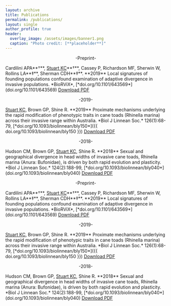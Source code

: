 ```yaml
---
layout: archive
title: Publications
permalink: /publications/
layout: single
author_profile: true
header:
  overlay_image: /assets/images/banner1.png
  caption: "Photo credit: [**placeholder**]"
---
```



<p style="text-align: center;"> -Preprint- </p>
Cardilini APA**†**, <u>Stuart KC</u>**†**, Cassey P, Richardson MF, Sherwin W, Rollins LA**‡**, Sherman CDH**‡**. **2019** Local signatures of founding populations confound examination of adaptive divergence in invasive populations. *BioRViX*, [*doi.org/10.1101/643569*](doi.org/10.1101/643569)
<a href="#" class="btn btn--info">Download PDF</a>

<p style="text-align: center;"> -2019- </p>
<u>Stuart KC</u>, Brown GP, Shine R. **2019** Proximate mechanisms underlying the rapid modification of phenotypic traits in cane toads (Rhinella marina) across their invasive range within Australia. *Biol J Linnean Soc.* 126(1):68-79, [*doi.org/10.1093/biolinnean/bly150*]({{ doi.org/10.1093/biolinnean/bly150 }})
<a href="#" class="btn btn--info">Download PDF</a>


<p style="text-align: center;"> -2018- </p>
Hudson CM, Brown GP, <u>Stuart KC</u>, Shine R. **2018** Sexual and geographical divergence in head widths of invasive cane toads, Rhinella marina (Anura: Bufonidae), is driven by both rapid evolution and plasticity. *Biol J Linnean Soc.* 124(2):188-99, [*doi.org/10.1093/biolinnean/bly040*](doi.org/10.1093/biolinnean/bly040)
<a href="#" class="btn btn--info">Download PDF</a>

<p style="text-align: center;"> -Preprint- </p>
Cardilini APA**†**, <u>Stuart KC</u>**†**, Cassey P, Richardson MF, Sherwin W, Rollins LA**‡**, Sherman CDH**‡**. **2019** Local signatures of founding populations confound examination of adaptive divergence in invasive populations. *BioRViX*, [*doi.org/10.1101/643569*](doi.org/10.1101/643569)
<a href="#" class="btn btn--info">Download PDF</a>

<p style="text-align: center;"> -2019- </p>
<u>Stuart KC</u>, Brown GP, Shine R. **2019** Proximate mechanisms underlying the rapid modification of phenotypic traits in cane toads (Rhinella marina) across their invasive range within Australia. *Biol J Linnean Soc.* 126(1):68-79, [*doi.org/10.1093/biolinnean/bly150*]({{ doi.org/10.1093/biolinnean/bly150 }})
<a href="#" class="btn btn--info">Download PDF</a>


<p style="text-align: center;"> -2018- </p>
Hudson CM, Brown GP, <u>Stuart KC</u>, Shine R. **2018** Sexual and geographical divergence in head widths of invasive cane toads, Rhinella marina (Anura: Bufonidae), is driven by both rapid evolution and plasticity. *Biol J Linnean Soc.* 124(2):188-99, [*doi.org/10.1093/biolinnean/bly040*](doi.org/10.1093/biolinnean/bly040)
<a href="#" class="btn btn--info">Download PDF</a>
